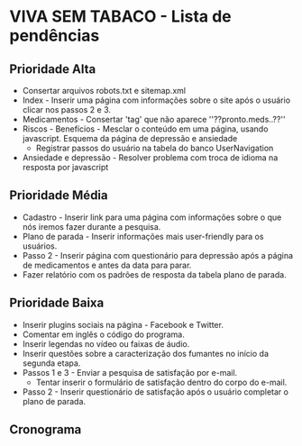 VIVA SEM TABACO - Lista de pendências
==========================

Prioridade Alta
------------------------
* Consertar arquivos robots.txt e sitemap.xml
* Index - Inserir uma página com informações sobre o site após o usuário clicar nos passos 2 e 3.
* Medicamentos - Consertar 'tag' que não aparece ''??pronto.meds..??''
* Riscos - Benefícios - Mesclar o conteúdo em uma página, usando javascript. Esquema da página de depressão e ansiedade
  * Registrar passos do usuário na tabela do banco UserNavigation
* Ansiedade e depressão - Resolver problema com troca de idioma na resposta por javascript


Prioridade Média
------------------------
* Cadastro - Inserir link para uma página com informações sobre o que nós iremos fazer durante a pesquisa.
* Plano de parada - Inserir informações mais user-friendly para os usuários.
* Passo 2 - Inserir página com questionário para depressão após a página de medicamentos e antes da data para parar.
* Fazer relatório com os padrões de resposta da tabela plano de parada.


Prioridade Baixa
-------------------------	
* Inserir plugins sociais na página - Facebook e Twitter.
* Comentar em inglês o código do programa.
* Inserir legendas no vídeo ou faixas de áudio.
* Inserir questões sobre a caracterização dos fumantes no início da segunda etapa.
* Passos 1 e 3 - Enviar a pesquisa de satisfação por e-mail.
   * Tentar inserir o formulário de satisfação dentro do corpo do e-mail.
* Passo 2 - Inserir questionário de satisfação após o usuário completar o plano de parada.



Cronograma
-------------------------
